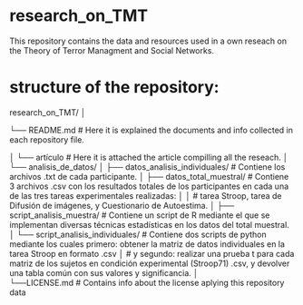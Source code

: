 # research_on_TMT
This repository contains the data and resources used in a own reseach on the Theory of Terror Managment and Social Networks.

# structure of the repository:
research_on_TMT/
│

└── README.md # Here it is explained the documents and info collected in each repository file.

│
└── artículo  # Here it is attached the article compilling all the reseach.
│
└── analisis_de_datos/
│   ├── datos_analisis_individuales/   # Contiene los archivos .txt de cada participante.
│   ├── datos_total_muestral/          # Contiene 3 archivos .csv con los resultados totales de los participantes en cada una de las tres tareas experimentales realizadas: 
│   │                                  # tarea Stroop, tarea de Difusión de imágenes, y Cuestionario de Autoestima.
│   ├── script_analisis_muestra/       # Contiene un script de R mediante el que se implementan diversas técnicas estadísticas en los datos del total muestral.
│   └── script_analisis_individuales/  # Contiene dos scripts de python mediante los cuales primero: obtener la matriz de datos individuales en la tarea Stroop en formato .csv
│                                      # y segundo: realizar una prueba t para cada matriz de los sujetos en condición experimental (Stroop71) .csv, y devolver una tabla común con sus valores y significancia. 
│    
└──LICENSE.md  # Contains info about the license aplying this repository data

